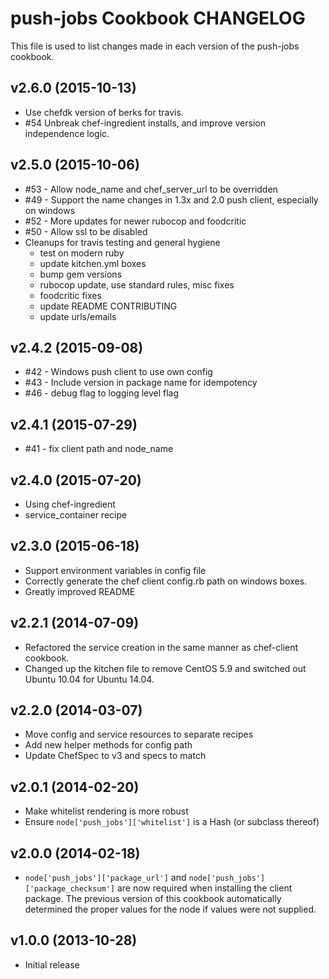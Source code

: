push-jobs Cookbook CHANGELOG
============================
This file is used to list changes made in each version of the push-jobs cookbook.

v2.6.0 (2015-10-13)
-------------------
- Use chefdk version of berks for travis.
- #54 Unbreak chef-ingredient installs, and improve version
  independence logic.

v2.5.0 (2015-10-06)
-------------------
- #53 - Allow node\_name and chef\_server\_url to be overridden
- #49 - Support the name changes in 1.3x and 2.0 push client,
  especially on windows
- #52 - More updates for newer rubocop and foodcritic
- #50 - Allow ssl to be disabled
- Cleanups for travis testing and general hygiene 
  - test on modern ruby
  - update kitchen.yml boxes
  - bump gem versions
  - rubocop update, use standard rules, misc fixes
  - foodcritic fixes
  - update README CONTRIBUTING
  - update urls/emails


v2.4.2 (2015-09-08)
-------------------
- #42 - Windows push client to use own config
- #43 - Include version in package name for idempotency
- #46 - debug flag to logging level flag

v2.4.1 (2015-07-29)
-------------------
- #41 - fix client path and node_name

v2.4.0 (2015-07-20)
-------------------
- Using chef-ingredient
- service_container recipe

v2.3.0 (2015-06-18)
-------------------
- Support environment variables in config file
- Correctly generate the chef client config.rb path on windows boxes.
- Greatly improved README

v2.2.1 (2014-07-09)
-------------------
- Refactored the service creation in the same manner as chef-client cookbook.
- Changed up the kitchen file to remove CentOS 5.9 and switched out Ubuntu 10.04 for Ubuntu 14.04.

v2.2.0 (2014-03-07)
-------------------
- Move config and service resources to separate recipes
- Add new helper methods for config path
- Update ChefSpec to v3 and specs to match

v2.0.1 (2014-02-20)
-------------------
- Make whitelist rendering is more robust
- Ensure `node['push_jobs']['whitelist']` is a Hash (or subclass
  thereof)

v2.0.0 (2014-02-18)
-------------------
- `node['push_jobs']['package_url']` and
  `node['push_jobs']['package_checksum']` are now required when
  installing the client package.  The previous version of this
  cookbook automatically determined the proper values for the node if
  values were not supplied.

v1.0.0 (2013-10-28)
-------------------
- Initial release
